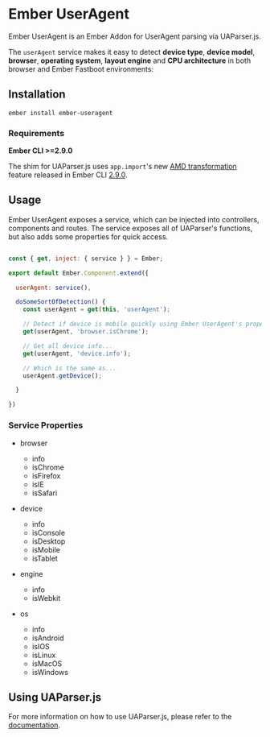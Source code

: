 # Ember UserAgent

Ember UserAgent is an Ember Addon for UserAgent parsing via UAParser.js.

The `userAgent` service makes it easy to detect **device type**, **device model**, **browser**, **operating system**, **layout engine** and **CPU architecture** in both browser and Ember Fastboot environments:

## Installation

`ember install ember-useragent`

### Requirements

**Ember CLI >=2.9.0**

The shim for UAParser.js uses `app.import`'s new [AMD transformation](https://github.com/ember-cli/ember-cli/pull/5976) feature released in Ember CLI [2.9.0](https://github.com/ember-cli/ember-cli/blob/master/CHANGELOG.md#290).

## Usage

Ember UserAgent exposes a service, which can be injected into controllers, components and routes. The service exposes all of UAParser's functions, but also adds some properties for quick access.

```javascript

const { get, inject: { service } } = Ember;

export default Ember.Component.extend({

  userAgent: service(),

  doSomeSortOfDetection() {
    const userAgent = get(this, 'userAgent');

    // Detect if device is mobile quickly using Ember UserAgent's property
    get(userAgent, 'browser.isChrome');

    // Get all device info...
    get(userAgent, 'device.info');

    // Which is the same as...
    userAgent.getDevice();

  }

})

```

### Service Properties

* browser
  * info
  * isChrome
  * isFirefox
  * isIE
  * isSafari

* device
  * info
  * isConsole
  * isDesktop
  * isMobile
  * isTablet

* engine
  * info
  * isWebkit

* os
  * info
  * isAndroid
  * isIOS
  * isLinux
  * isMacOS
  * isWindows

## Using UAParser.js

For more information on how to use UAParser.js, please refer to the [documentation](https://github.com/faisalman/ua-parser-js#methods).
